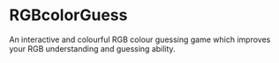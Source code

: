 # RGBcolorGuess
An interactive and colourful RGB colour guessing game which improves your RGB understanding and guessing ability. 

